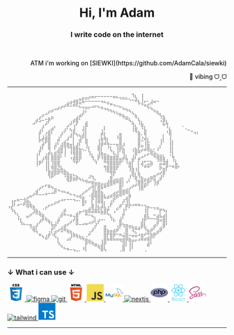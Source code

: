 <h1 align="center">Hi, I'm Adam</h1>




<h3 align="center" style="font-weight: bold;">I write code on the internet</h3>
</br>

<p align="right" style="font-weight: 500;"> ATM i'm working on [SIEWKI](https://github.com/AdamCala/siewki) </p>

<p align="right" style="font-weight: 500;"> 🌱 vibing ᗜ˰ᗜ </p>



---
<sup>
<sub>
<pre>
⠀⠀⠀⠀⠀⠀⠀⠀⠀⠀⠀⠀⠀⠀⠀⠀⠀⠀⠀⠀⠀⠀⠀⠀⣀⣀⣠⣤⡤⠤⠤⠤⠤⠤⣤⣄⣀⣀⡀⠀⠹⣆⠀⢸⠀⠀⠀⠀⠀⠀⠀⠀⠀⠀⠀⠀⠀⠀⠀⠀⠀⠀
⠀⠀⠀⠀⠀⠀⠀⠀⠀⠀⠀⠀⠀⠀⠀⠀⠀⠀⠀⢀⣠⣴⣶⣛⣯⠭⠥⠤⠤⠤⢤⣄⣀⠀⠀⠀⠈⠉⠉⠑⠒⠾⣆⢸⡤⠄⣰⣤⠤⠀⠀⠀⠀⠀⠀⠀⠀⠀⠀⠀⠀⠀
⠀⠀⠀⠀⠀⠀⠀⠀⠀⠀⠀⠀⠀⠀⠀⠀⢀⣠⡴⠿⠭⠾⠯⣍⣀⣀⣀⣠⡤⣄⣀⠀⠉⠛⠲⠤⣄⡀⠀⠀⠀⠀⠉⠙⠶⣞⡉⠀⠀⠀⠀⠀⠀⠀⠀⠀⠀⠀⠀⠀⠀⠀
⠀⠀⠀⠀⠀⠀⠀⠀⠀⠀⠀⠀⠀⣠⡴⠚⠋⠁⠀⠀⠀⠀⠀⠀⢨⡍⠁⠀⠀⠀⠉⠙⠳⢦⣄⡀⠀⠙⠳⢦⡀⠀⠀⠀⠀⠈⠙⢦⣄⠀⠀⠀⠀⠀⠀⠀⠀⠀⠀⠀⠀⠀
⠀⠀⠀⠀⠀⠀⠀⠀⠀⠀⢀⡴⠚⠁⣀⠀⠀⠀⠀⠀⠀⠀⢀⣴⠏⠀⠀⠀⠀⠀⠀⠀⠀⠀⠈⠙⠷⣦⣀⠀⠙⣦⠀⠀⠀⠀⠀⠀⠙⢧⣄⠀⠀⠀⠀⠀⠀⠀⠀⠀⠀⠀
⠀⠀⠀⠀⠀⠀⠀⠀⠀⣴⣫⠤⢒⡿⠋⠀⠀⠀⠀⠀⢀⣴⣿⠃⠀⢀⠀⠀⠀⠀⠀⠀⠀⠀⠀⠀⠀⠈⠛⢧⡀⠈⢧⡀⠀⠀⠀⠀⠀⢨⣿⡄⠀⠀⠀⠀⠀⠀⠀⠀⠀⠀
⠀⠀⠀⠀⠀⠀⠀⠀⠚⠁⠀⢠⠞⠁⠀⡀⠀⠀⠀⣠⠞⢡⠏⠀⢀⣿⠀⠀⠀⠀⠀⡀⠀⠀⠀⠀⠀⠀⠀⠀⢻⡄⠘⣷⡀⠀⠀⠀⠀⠀⠷⢻⠀⠀⠀⠀⢀⠀⠀⠀⠀⠀
⠀⠀⠀⠀⠀⠀⠀⠀⠀⠀⢠⡏⠀⣠⡾⠁⠀⠀⣰⠃⢦⣼⠀⠀⢼⡇⠀⠀⠀⠀⢠⠇⠀⠀⠀⠀⠀⠀⠀⠀⢸⣿⡀⠘⣧⠀⠀⠀⠀⠀⠀⢈⣧⠀⠀⠀⠀⠐⠤⣀⠀⠀
⠀⠀⠀⠀⠀⠀⠀⠀⠀⠀⡟⢀⢜⣿⠃⠀⠀⡼⠁⠀⣰⡟⢦⣄⣼⡇⠀⠀⠀⠀⡾⡇⠀⠀⠀⢀⣶⠀⠀⠀⠀⠈⣿⠄⢿⠀⠀⠀⠀⠀⡄⠈⢿⠀⠀⠀⠀⠀⠀⠀⠙⠃
⠀⠀⠀⠀⠀⠀⠀⠀⠀⠀⣧⡾⣿⣿⠀⠀⣼⠁⢀⡼⠉⡇⠀⣼⠋⣧⠀⠀⠀⢠⣷⢿⡆⠀⠀⠘⣿⠀⠀⠀⠀⠀⣿⣘⢾⡆⠀⠀⠀⢠⡇⠀⢸⡀⠀⠀⠀⠀⠀⠀⠀⠀
⠀⠀⠀⠀⠀⠀⠀⠀⠀⠀⠁⣼⠋⣿⠀⣰⠇⣰⣿⣶⣤⡇⣰⡏⠀⢻⠀⠀⠀⣸⣾⠾⢷⠤⠤⣤⣿⣰⠀⠀⠀⠀⣿⣀⢸⣯⠀⠀⠀⡸⠁⠀⢸⡇⠀⠀⠀⠀⠀⠀⠀⠀
⠀⠀⠀⠀⠀⠀⠀⠀⠀⠀⣸⠇⠀⢿⠀⠏⣰⣿⢹⠙⢻⣿⣿⣦⢄⡘⡇⠀⠀⣿⡇⠀⠘⣇⠀⢸⡿⣧⠀⠀⢠⣦⣏⣩⣼⣿⣄⠄⢰⠃⠀⠀⢸⡇⠀⠀⠀⠀⠀⠀⠀⠀
⠀⠀⠀⠀⠀⠀⠀⠀⠀⢠⡏⠀⢠⡾⣆⣾⣻⡟⢸⠀⠸⢿⣿⣿⠀⠀⢹⡄⠀⣸⣷⣤⣀⠈⢧⣸⠁⢻⡀⠀⢈⣿⠛⠁⣀⡬⢿⣵⣄⣀⡀⠀⢘⡇⠀⠀⠀⠀⠀⠀⠀⠀
⠀⠀⠀⠀⠀⠀⠀⠀⠀⢸⠀⣰⢿⡇⣿⣿⣿⠃⠈⠀⠰⣾⣿⡿⠀⠀⠀⢻⡀⡟⠸⣿⣿⣿⣿⣿⣤⡾⣧⠀⣼⠇⣴⠚⠁⠀⠀⠙⢿⣿⣷⢀⠀⢻⡀⠀⠀⠀⠀⠀⠀⠀
⠀⠀⠀⠀⠀⠀⠀⠀⠀⢸⡿⠃⢸⡇⢹⣿⣿⠀⠀⠀⠀⠙⠟⠁⠀⠀⠀⠀⠹⠀⠀⠛⢿⣿⣿⣿⡟⠁⠸⣶⡏⠀⡇⣼⢋⣩⣷⠀⠈⣭⣽⣿⠀⠈⣧⠀⠀⠀⠀⠀⠀⠀
⠀⠀⠀⠀⠀⠀⠀⠀⠀⠈⠀⠀⢸⡇⢿⣿⣝⣧⡀⠀⠀⠀⠀⠀⠀⠀⠀⠀⠀⠀⠀⢻⣿⣿⣿⡟⠀⠀⠀⢻⣧⢠⡇⠈⠛⠛⠁⠀⠀⡷⣤⡟⠉⠛⠿⠃⠀⠀⠀⠀⠀⠀
⠀⠀⠀⠀⠀⠀⠀⠀⠀⠀⠀⠀⠈⣿⣾⣿⡿⠻⣿⣦⣀⡀⠀⠀⠀⠀⠀⠀⠀⠀⠀⠈⠛⢿⡿⠀⠀⠀⠀⠈⣿⡌⣧⠀⠀⠀⠀⠀⣠⡴⣿⠁⠀⠀⠀⠀⠀⠀⠀⠀⠀⠀
⠀⠀⠀⠀⠀⠀⠀⠀⠀⠀⠀⠀⠀⠹⠟⠁⠀⠀⠘⣿⣿⣭⣷⣄⡀⠀⠼⢳⡀⠀⠀⠀⠀⣾⢁⣀⣠⡄⠀⡸⠙⣷⠹⣦⣀⣠⣶⣟⠁⣼⠃⠀⠀⠀⠀⠀⠀⠀⠀⠀⠀⠀
⠀⠀⠀⠀⠀⠀⠀⠀⠀⠀⠀⠀⠀⠀⠀⠀⠀⠀⠀⠙⠋⠉⠁⠈⠙⠻⠶⣶⣥⣤⣀⣀⣼⣿⣿⠿⣿⡇⠰⠃⠀⢘⣿⣿⣫⡿⠃⢹⣾⠁⠀⠀⠀⠀⠀⠀⠀⠀⠀⠀⠀⠀
⠀⠀⠀⠀⠀⠀⠀⠀⠀⠀⣠⠖⠋⠿⢦⣀⠀⠀⠀⠀⠀⠀⠀⠀⠀⠀⣠⢾⡏⣿⣯⠿⠛⠉⠀⠀⣿⠃⢀⣠⠞⠋⢹⣿⠟⠁⠀⠈⠁⠀⠀⠀⠀⠀⠀⠀⠀⠀⠀⠀⠀⠀
⠀⠀⠀⠀⠀⠀⠀⠀⢀⣾⠁⠀⣀⣀⣠⡿⠙⠲⠦⣤⡀⠀⠀⠀⣠⠞⠁⣸⣷⣿⣦⠀⠀⠀⣠⡴⣿⣿⣿⡇⠀⠀⠈⠉⠀⠀⠀⠀⠀⠀⠀⠀⠀⠀⠀⠀⠀⠀⠀⠀⠀⠀
⠀⠀⠀⠀⠀⢀⣠⠶⠋⠉⠉⠉⠉⠀⠀⠀⠀⠀⠀⠀⠉⠙⠲⢾⣥⠀⠐⣿⢿⣿⣿⣧⣴⠾⣻⡿⠛⠉⣠⡿⠀⠀⠀⠀⠀⠀⠀⠀⠀⠀⠀⠀⠀⠀⠀⠀⠀⠀⠀⠀⠀⠀
⠀⢰⡖⠛⠉⣹⣷⡄⠀⠀⠀⠀⠀⠀⠀⣠⡴⠚⠋⠉⠉⠙⠒⠂⣿⡆⠀⡏⢸⣿⣿⡄⠀⣰⠏⠀⠀⡼⢹⡇⠀⠀⠀⠀⠀⠀⠀⠀⠀⠀⠀⠀⠀⠀⠀⠀⠀⠀⠀⠀⠀⠀
⢠⡼⠃⠚⠉⠋⢿⢿⣦⠀⠀⠀⣠⠖⠋⠁⠀⠀⠀⠀⠀⠀⠀⠀⠛⠀⢀⣿⢸⣆⣼⣇⢠⠏⠀⢀⡾⠁⡿⡟⠚⠛⠛⠒⢲⣤⣀⣀⣀⠀⠀⠀⠀⠀⠀⠀⠀⠀⠀⠀⠀⠀
⠀⠹⣆⠀⠀⠀⠀⠀⣹⣷⣄⠈⠁⠀⠀⠀⠀⢀⡾⠀⠀⠀⢀⣤⠴⣶⣿⣽⣿⣯⣧⣿⡟⠀⢠⠋⠀⢸⠃⠀⠀⠀⠀⠀⢸⡇⠀⠈⠉⡟⠳⡆⠀⠀⠀⠀⠀⠀⠀⠀⠀⠀
⠀⠀⠈⢣⠀⠀⣤⠞⠁⠉⠻⣷⡀⠀⠀⠀⢀⡾⠛⠒⠶⢤⣿⠁⠀⠛⠒⢦⡀⠀⠉⠉⠙⣆⠀⠀⢀⡟⠀⠀⠀⠀⠀⠀⣾⣇⠀⠒⣴⣧⣴⡇⠀⠀⠀⠀⠀⠀⠀⠀⠀⠀
⠀⠀⠀⠘⣇⠀⠀⠀⠀⠀⣰⠟⠻⣦⡀⢀⡾⠀⠀⠀⣠⠞⣿⠀⠀⠀⢀⣠⡇⡴⠒⠂⠀⠘⠧⠀⣾⠁⠀⠀⠀⠀⠀⣸⡟⠉⠉⠉⣻⠶⣿⡇⠀⠀⠀⠀⠀⠀⠀⠀⠀⠀
⠀⠀⠀⠀⠘⠓⠒⢶⣀⡼⠁⠀⠀⠈⢷⡾⠁⢀⣴⠞⠁⠀⠛⠒⠚⠛⠉⠁⡼⠁⠀⣤⠀⠀⠀⢠⡿⢳⣶⣤⣄⣀⢀⣿⣇⠀⠀⣴⠏⢀⣿⠃⠀⠀⠀⠀⠀⠀⠀⠀⠀⠀
⠀⠀⠀⠀⠀⠀⠀⠈⢿⣇⠀⠀⠀⢀⡟⣡⡴⣻⠿⣦⣄⠀⠀⠀⠀⠀⢀⡼⠁⠀⠀⣿⣦⣤⣴⡾⠁⠀⣿⠈⢽⡛⠛⠁⠹⣦⡾⠃⣠⡿⠁⠀⠀⠀⠀⠀⠀⠀⠀⠀⠀⠀
⠀⠀⠀⠀⠀⠀⠀⠀⠀⠈⠶⣄⢠⡾⠱⣏⠀⠀⠀⠈⢹⣷⣦⣄⡀⢀⠞⠀⠀⠀⠀⣿⡟⣿⡿⠒⠶⣬⣿⠤⣤⣭⠴⣶⠞⢛⣷⡿⠋⠀⠀⠀⠀⠀⠀⠀⠀⠀⠀⠀⠀⠀
⠀⠀⠀⠀⠀⠀⠀⠀⠀⠀⠀⠈⠛⠁⠀⠈⡇⠀⠀⠴⠏⠀⠈⠙⠻⣶⣤⡀⠀⠀⢠⣿⠷⠿⠷⠶⢶⣾⡿⣷⣤⡤⠴⠿⠾⢿⡏⠁⠀⠀⠀⠀⠀⠀⠀⠀⠀⠀⠀⠀⠀⠀
⠀⠀⠀⠀⠀⠀⠀⠀⠀⠀⠀⠀⠀⠀⠀⠀⠹⣄⠀⠀⠀⠀⠀⠀⠀⡟⠙⠻⣶⣄⣼⡟⠀⠀⠀⠀⠀⣽⡇⢸⡇⠀⠀⠀⠀⣾⠃⠀⠀⠀⠀⠀⠀⠀⠀⠀⠀⠀⠀⠀⠀⠀
⠀⠀⠀⠀⠀⠀⠀⠀⠀⠀⠀⠀⠀⠀⠀⠀⠀⠈⠓⠶⠤⢤⣀⡀⠸⡇⠀⠀⠀⠙⣿⢧⠀⠀⠀⠀⢀⣿⠀⢸⠃⠀⠀⠀⢀⠀⠀⠀⠀⠀⠀⠀⠀⠀⠀⠀⠀⠀⠀⠀⠀⠀
</pre>
</sub>
</sup>

---


<h3 align="left">↓ What i can use ↓</h3>
<p align="left"> <a href="https://www.w3schools.com/css/" target="_blank" rel="noreferrer"> <img src="https://raw.githubusercontent.com/devicons/devicon/master/icons/css3/css3-original-wordmark.svg" alt="css3" width="40" height="40"/> </a> <a href="https://www.figma.com/" target="_blank" rel="noreferrer"> <img src="https://www.vectorlogo.zone/logos/figma/figma-icon.svg" alt="figma" width="40" height="40"/> </a> <a href="https://git-scm.com/" target="_blank" rel="noreferrer"> <img src="https://www.vectorlogo.zone/logos/git-scm/git-scm-icon.svg" alt="git" width="40" height="40"/> </a> <a href="https://www.w3.org/html/" target="_blank" rel="noreferrer"> <img src="https://raw.githubusercontent.com/devicons/devicon/master/icons/html5/html5-original-wordmark.svg" alt="html5" width="40" height="40"/> </a> <a href="https://developer.mozilla.org/en-US/docs/Web/JavaScript" target="_blank" rel="noreferrer"> <img src="https://raw.githubusercontent.com/devicons/devicon/master/icons/javascript/javascript-original.svg" alt="javascript" width="40" height="40"/> </a> <a href="https://www.mysql.com/" target="_blank" rel="noreferrer"> <img src="https://raw.githubusercontent.com/devicons/devicon/master/icons/mysql/mysql-original-wordmark.svg" alt="mysql" width="40" height="40"/> </a> <a href="https://nextjs.org/" target="_blank" rel="noreferrer"> <img src="https://cdn.worldvectorlogo.com/logos/nextjs-2.svg" alt="nextjs" width="40" height="40"/> </a> <a href="https://www.php.net" target="_blank" rel="noreferrer"> <img src="https://raw.githubusercontent.com/devicons/devicon/master/icons/php/php-original.svg" alt="php" width="40" height="40"/> </a> <a href="https://reactjs.org/" target="_blank" rel="noreferrer"> <img src="https://raw.githubusercontent.com/devicons/devicon/master/icons/react/react-original-wordmark.svg" alt="react" width="40" height="40"/> </a> <a href="https://sass-lang.com" target="_blank" rel="noreferrer"> <img src="https://raw.githubusercontent.com/devicons/devicon/master/icons/sass/sass-original.svg" alt="sass" width="40" height="40"/> </a> <a href="https://tailwindcss.com/" target="_blank" rel="noreferrer"> <img src="https://www.vectorlogo.zone/logos/tailwindcss/tailwindcss-icon.svg" alt="tailwind" width="40" height="40"/> </a> <a href="https://www.typescriptlang.org/" target="_blank" rel="noreferrer"> <img src="https://raw.githubusercontent.com/devicons/devicon/master/icons/typescript/typescript-original.svg" alt="typescript" width="40" height="40"/> </a> </p>

---
